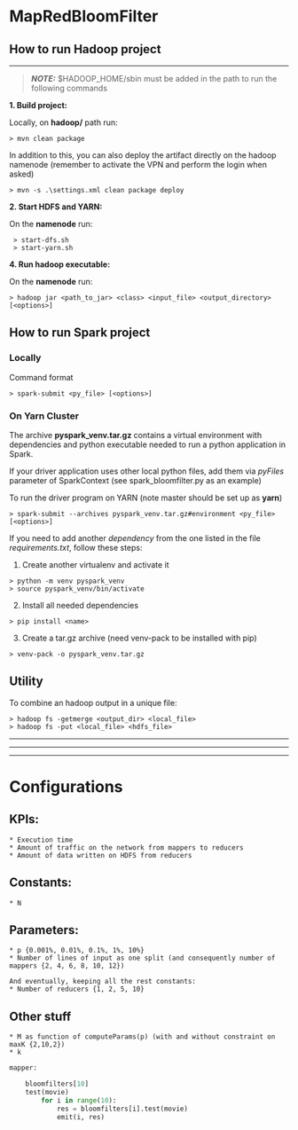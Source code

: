 # MapRedBloomFilter

## How to run **Hadoop** project
---

> **_NOTE:_** $HADOOP_HOME/sbin must be added in the path to run the following commands


**1. Build project:**


Locally, on **hadoop/** path run:

```
> mvn clean package
```

In addition to this, you can also deploy the artifact directly on the hadoop namenode (remember to activate the VPN and perform the login when asked)

```
> mvn -s .\settings.xml clean package deploy
```

**2. Start HDFS and YARN:**

On the **namenode** run:
```
 > start-dfs.sh
 > start-yarn.sh
```



**4. Run hadoop executable:**

On the **namenode** run:

```
> hadoop jar <path_to_jar> <class> <input_file> <output_directory> [<options>]
```

## How to run **Spark** project

### **Locally**

Command format
```
> spark-submit <py_file> [<options>]
```

### **On Yarn Cluster**

The archive **pyspark_venv.tar.gz** contains a virtual environment with dependencies and python executable needed to run a python application in Spark.

If your driver application uses other local python files, add them via *pyFiles* parameter of SparkContext (see spark_bloomfilter.py as an example)

To run the driver program on YARN (note master should be set up as **yarn**)
```
> spark-submit --archives pyspark_venv.tar.gz#environment <py_file> [<options>]
```

If you need to add another *dependency* from the one listed in the file *requirements.txt*, follow these steps:

1. Create another virtualenv and activate it

```
> python -m venv pyspark_venv
> source pyspark_venv/bin/activate
```
2. Install all needed dependencies
```
> pip install <name>
```
3. Create a tar.gz archive (need venv-pack to be installed with pip)
```
> venv-pack -o pyspark_venv.tar.gz
```

## Utility

To combine an hadoop output in a unique file:

```
> hadoop fs -getmerge <output_dir> <local_file>
> hadoop fs -put <local_file> <hdfs_file>
```
---
---
---
# Configurations

## KPIs:
    * Execution time
    * Amount of traffic on the network from mappers to reducers
    * Amount of data written on HDFS from reducers

## Constants:
    * N

## Parameters:
    * p {0.001%, 0.01%, 0.1%, 1%, 10%}
    * Number of lines of input as one split (and consequently number of mappers {2, 4, 6, 8, 10, 12})
    
    And eventually, keeping all the rest constants:
    * Number of reducers {1, 2, 5, 10}

## Other stuff
    * M as function of computeParams(p) (with and without constraint on maxK {2,10,2})
    * k 



```python
mapper:

    bloomfilters[10]
    test(movie)
        for i in range(10):
            res = bloomfilters[i].test(movie)
            emit(i, res)
```